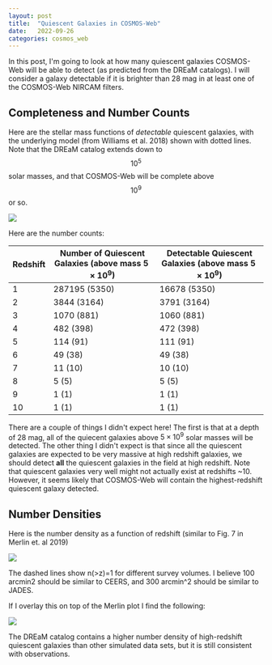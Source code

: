 ```yaml
---
layout: post
title:  "Quiescent Galaxies in COSMOS-Web"
date:   2022-09-26
categories: cosmos_web
---
```



In this post, I'm going to look at how many quiescent galaxies COSMOS-Web will be able to detect (as predicted from the DREaM catalogs). I will consider a galaxy detectable if it is brighter than 28 mag in at least one of the COSMOS-Web NIRCAM filters.


## Completeness and Number Counts

Here are the stellar mass functions of *detectable* quiescent galaxies, with the underlying model (from Williams et al. 2018) shown with dotted lines. Note that the DREaM catalog extends down to $$10^5$$ solar masses, and that COSMOS-Web will be complete above $$10^9$$ or so.

<img src="{{ site.baseurl }}/assets/plots/20220926_QG_LF.png">

Here are the number counts:

| Redshift    | Number of Quiescent Galaxies (above mass $5\times 10^9$) | Detectable Quiescent Galaxies  (above mass $5\times 10^9$)|
| ----------- | ----------- |----------- |
| 1  | 287195 (5350)|   16678 (5350)|
| 2  | 3844   (3164)|   3791  (3164)|
| 3  | 1070    (881)|   1060   (881)|
| 4  | 482     (398)|   472    (398)|
| 5  | 114      (91)|   111     (91)|
| 6  | 49       (38)|   49      (38)|
| 7  | 11       (10)|   10      (10)|
| 8  | 5         (5)|   5        (5)|
| 9  | 1         (1)|   1        (1)|
| 10 | 1         (1)|   1        (1)|

There are a couple of things I didn't expect here! The first is that at a depth of 28 mag, all of the quiecent galaxies above $5\times 10^9$ solar masses will be detected. The other thing I didn't expect is that since all the quiescent galaxies are expected to be very massive at high redshift galaxies, we should detect **all** the quiescent galaxies in the field at high redshift. Note that quiescent galaxies very well might not actually exist at redshifts ~10. However, it seems likely that COSMOS-Web will contain the highest-redshift quiescent galaxy detected.



## Number Densities

Here is the number density as a function of redshift (similar to Fig. 7 in Merlin et. al 2019)

<img src="{{ site.baseurl }}/assets/plots/20220926_QGs.png">

The dashed lines show n(>z)=1 for different survey volumes. I believe 100 arcmin2  should be similar to CEERS, and 300 arcmin^2 should be similar to JADES.


If I overlay this on top of the Merlin plot I find the following:

<img src="{{ site.baseurl }}/assets/plots/20220926_QGscompare.png">


The DREaM catalog contains a higher number density of high-redshift quiescent galaxies than other simulated data sets, but it is still consistent with observations.
